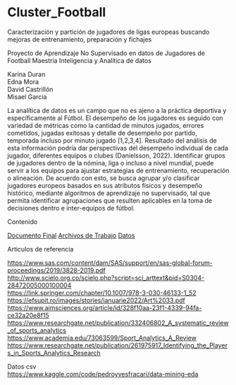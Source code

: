 # Cluster_Football

Caracterización y partición de jugadores de ligas europeas buscando mejoras de entrenamiento, preparación y fichajes 

Proyecto de Aprendizaje No Supervisado en datos de Jugadores de Football
Maestria Inteligencia y Analítica de datos

Karina Duran </br>
Edna Mora </br>
David Castrillón </br>
Misael Garcia </br>

La analítica de datos es un campo que no es ajeno a la práctica deportiva y específicamente al Fútbol. El desempeño de los jugadores es seguido con variedad de métricas como la cantidad de minutos jugados, errores cometidos, jugadas exitosas y detalle de desempeño por partido, temporada incluso por minuto jugado [1,2,3,4]. Resultado del análisis de esta información podría dar perspectivas del desempeño individual de cada jugador, diferentes equipos o clubes (Danielsson, 2022).  Identificar grupos de jugadores dentro de la nómina, liga o incluso a nivel mundial, puede servir a los equipos para ajustar estrategias de entrenamiento, recuperación o alineación.  De acuerdo con esto, se busca agrupar y/o clasificar jugadores europeos basados en sus atributos físicos y desempeño histórico, mediante algoritmos de aprendizaje no supervisado, tal que permita identificar agrupaciones que resulten aplicables en la toma de decisiones dentro e inter-equipos de fútbol. 

Contenido </br>

[Documento Final](https://www.google.com)
[Archivos de Trabajo]()
[Datos](https://github.com/davidcastri/Cluster_Football/tree/main/Data)

Articulos de referencia </br>

https://www.sas.com/content/dam/SAS/support/en/sas-global-forum-proceedings/2019/3828-2019.pdf </br>
http://www.scielo.org.co/scielo.php?script=sci_arttext&pid=S0304-28472005000100004 </br>
https://link.springer.com/chapter/10.1007/978-3-030-46133-1_52 </br> 
https://efsupit.ro/images/stories/ianuarie2022/Art%2033.pdf </br>
https://www.aimsciences.org/article/id/328f10aa-23f1-4339-94fa-ce32a20e8f15 </br>
https://www.researchgate.net/publication/332406802_A_systematic_review_of_sports_analytics </br>
https://www.academia.edu/73063599/Sport_Analytics_A_Review </br>
https://www.researchgate.net/publication/261975917_Identifying_the_Players_in_Sports_Analytics_Research</br>

Datos csv </br>
https://www.kaggle.com/code/pedroyvesfracari/data-mining-eda </br>



